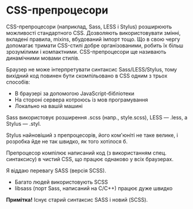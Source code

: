 # CSS-препроцесори

CSS-препроцесори (наприклад, Sass, LESS і Stylus) розширюють можливості стандартного CSS. Дозволяють використовувати змінні, вкладені правила, mixins, вбудований імпорт тощо. Що в свою чергу допомагає тримати CSS-стилі добре організованими, робить їх більш зрозумілими і компактними. CSS-препроцесори ще називають динамічними мовами стилів.

Браузер не може інтерпретувати синтаксис Sass/LESS/Stylus, тому вихідний код повинен бути скомпільовано в CSS одним з трьох способів:

* В браузері за допомогою JavaScript-бібліотеки
* На стороні сервера котроюсь із мов програмування
* Локально на вашій машині

Sass використовує розширення .scss (напр., style.scss), LESS — .less, а Stylus — .styl.

Stylus найновіший з препроцесорів, його ком'юніті не таке велике, і розробка йде не так швидко, як того хотілося б.

Препроцесор компілює написаний код (з використанням спец. синтаксису) в чистий CSS, що працює однаково у всіх браузерах.

Я віддаю перевагу SASS (версія SCSS).
* Багато людей використовують SCSS
* libsass (порт Sass, написаний на C/C++) працює дуже швидко

**Примітка!** Існує старий синтаксис SASS і новий (SCSS).

